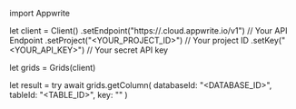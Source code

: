 import Appwrite

let client = Client()
    .setEndpoint("https://<REGION>.cloud.appwrite.io/v1") // Your API Endpoint
    .setProject("<YOUR_PROJECT_ID>") // Your project ID
    .setKey("<YOUR_API_KEY>") // Your secret API key

let grids = Grids(client)

let result = try await grids.getColumn(
    databaseId: "<DATABASE_ID>",
    tableId: "<TABLE_ID>",
    key: ""
)

